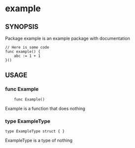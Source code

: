 # example

## SYNOPSIS

Package example is an example package with documentation

	// Here is some code
	func example() {
		abc := 1 + 1
	}()

## USAGE

### func  Example

        func Example()


Example is a function that does nothing

### type ExampleType

    type ExampleType struct { }


ExampleType is a type of nothing


